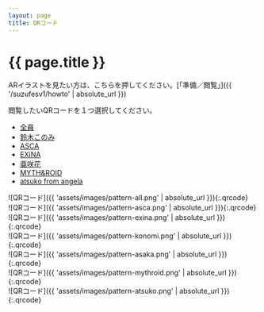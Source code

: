```yaml
---
layout: page
title: QRコード
---
```

# {{ page.title }}
ARイラストを見たい方は、こちらを押してください。[「準備／閲覧」]({{ '/suzufesv1/howto' | absolute_url }})

閲覧したいQRコードを１つ選択してください。

<section class="tabbed-container">
<div class="tabs">
<ul>
  <li class="tab-item" data-id="all"><a href="#" onclick="switchTab('all')">全員</a></li>
  <li class="tab-item" data-id="konomi"><a href="#" onclick="switchTab('konomi')">鈴木このみ</a></li>
  <li class="tab-item" data-id="asca"><a href="#" onclick="switchTab('asca')">ASCA</a></li>
  <li class="tab-item" data-id="exina"><a href="#" onclick="switchTab('exina')">EXiNA</a></li>
  <li class="tab-item" data-id="asaka"><a href="#" onclick="switchTab('asaka')">亜咲花</a></li>
  <li class="tab-item" data-id="mythroid"><a href="#" onclick="switchTab('mythroid')">MYTH&ROID</a></li>
  <li class="tab-item" data-id="atsuko"><a href="#" onclick="switchTab('atsuko')">atsuko from angela</a></li>
</ul>
</div>

<div class="tab-contents">
  <div id="all" class="tab-content" markdown="1">
  ![QRコード]({{ 'assets/images/pattern-all.png' | absolute_url }}){:.qrcode}
  </div>
  <div id="asca" class="tab-content" markdown="1">
  ![QRコード]({{ 'assets/images/pattern-asca.png' | absolute_url }}){:.qrcode}
  </div>
  <div id="exina" class="tab-content" markdown="1">
  ![QRコード]({{ 'assets/images/pattern-exina.png' | absolute_url }}){:.qrcode}
  </div>
  <div id="konomi" class="tab-content" markdown="1">
  ![QRコード]({{ 'assets/images/pattern-konomi.png' | absolute_url }}){:.qrcode}
  </div>
  <div id="asaka" class="tab-content" markdown="1">
  ![QRコード]({{ 'assets/images/pattern-asaka.png' | absolute_url }}){:.qrcode}
  </div>
  <div id="mythroid" class="tab-content" markdown="1">
  ![QRコード]({{ 'assets/images/pattern-mythroid.png' | absolute_url }}){:.qrcode}
  </div>
  <div id="atsuko" class="tab-content" markdown="1">
  ![QRコード]({{ 'assets/images/pattern-atsuko.png' | absolute_url }}){:.qrcode}
  </div>
</div>
</section>

<script src="{{ 'assets/js/tabbedcontainer.js' | relative_url }}"></script>

